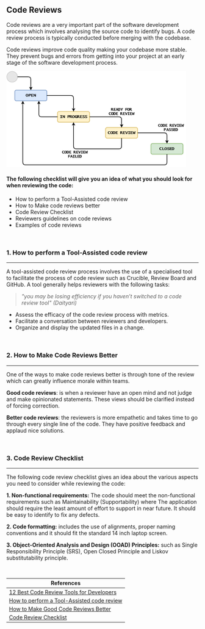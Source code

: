 ## Code Reviews

Code reviews are a very important part of the software development process which involves analysing
the source code to identify bugs. A code review process is typically conducted
before merging with the codebase.

Code reviews improve code quality making your codebase more stable. They prevent bugs and errors
from getting into your project at an early stage of the software development process.

![](Images/codeReviewIntro1.png "code review image")



#### The following checklist will give you an idea of what you should look for when reviewing the code:



+ How to perform a Tool-Assisted code review
+ How to Make code reviews better
+ Code Review Checklist
+ Reviewers guidelines on code reviews
+ Examples of code reviews

&nbsp;


### 1. How to perform a Tool-Assisted code review

---
A tool-assisted code review process involves the use of a specialised tool to facilitate the process of code review such as Crucible, Review Board and GitHub. A tool generally helps reviewers with the following tasks:

> <em> "you may be losing efficiency if you haven’t switched to a code review tool" (Daityari) </em>

+ Assess the efficacy of the code review process with metrics.
+ Facilitate a conversation between reviewers and developers.
+ Organize and display the updated files in a change.

&nbsp;

### 2. How to Make Code Reviews Better

---
One of the ways to make code reviews better is through tone of the review which can greatly influence morale within teams.

**Good code reviews**: is when a reviewer have an open mind and not judge and make opinionated statements. These views should be clarified instead of forcing correction.

**Better code reviews**: the reviewers is more empathetic and takes time to go through every single line of the code. They have positive feedback and applaud nice solutions.

&nbsp;


### 3. Code Review Checklist

---
The following code review checklist gives an idea about the various aspects you need to consider while reviewing the code:

**1. Non-functional requirements:** The code should meet the non-functional requirements such as Maintainability (Supportability) where The application should require the least amount of effort to support in near future. It should be easy to identify to fix any defects.

**2. Code formatting:** includes the use of alignments, proper naming conventions and it should fit the standard 14 inch laptop screen.

**3. Object-Oriented Analysis and Design (OOAD) Principles:** such as Single Responsibility Principle (SRS), Open Closed Principle and Liskov substitutability principle.

&nbsp;

|References |
 |---|
 |[12 Best Code Review Tools for Developers](https://kinsta.com/blog/code-review-tools/)|
 |[How to perform a Tool-Assisted code review](https://stackoverflow.blog/2019/09/30/how-to-make-good-code-reviews-better/)|
 |[How to Make Good Code Reviews Better](https://stackoverflow.blog/2019/09/30/how-to-make-good-code-reviews-better/)|
 |[Code Review Checklist](https://www.evoketechnologies.com/blog/code-review-checklist-perform-effective-code-reviews/)|

